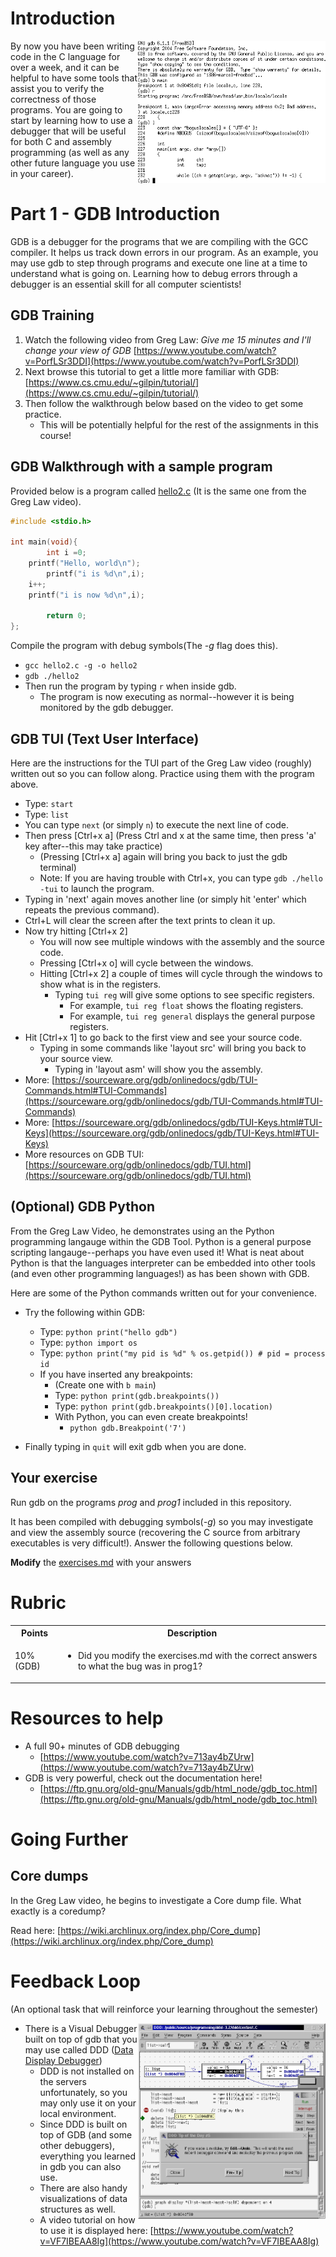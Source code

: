 # Introduction

<img align="right" width="300px" src="./media/GDB-screenshot.gif">

By now you have been writing code in the C language for over a week, and it can be helpful to have some tools that assist you to verify the correctness of those programs. You are going to start by learning how to use a debugger that will be useful for both C and assembly programming (as well as any other future language you use in your career).

# Part 1 - GDB Introduction 

GDB is a debugger for the programs that we are compiling with the GCC compiler. It helps us track down errors in our program. As an example, you may use gdb to step through programs and execute one line at a time to understand what is going on. Learning how to debug errors through a debugger is an essential skill for all computer scientists!

## GDB Training

1. Watch the following video from Greg Law: *Give me 15 minutes and I'll change your view of GDB* [https://www.youtube.com/watch?v=PorfLSr3DDI](https://www.youtube.com/watch?v=PorfLSr3DDI)
2. Next browse this tutorial to get a little more familiar with GDB: [https://www.cs.cmu.edu/~gilpin/tutorial/](https://www.cs.cmu.edu/~gilpin/tutorial/)
3. Then follow the walkthrough below based on the video to get some practice.
	- This will be potentially helpful for the rest of the assignments in this course!

## GDB Walkthrough with a sample program

Provided below is a program called [hello2.c](./hello2.c) (It is the same one from the Greg Law video).

```c
#include <stdio.h>

int main(void){
        int i =0;
	printf("Hello, world\n");
        printf("i is %d\n",i);
	i++;
	printf("i is now %d\n",i);

        return 0;
};
```

Compile the program with debug symbols(The *-g* flag does this).
- `gcc hello2.c -g -o hello2`
- `gdb ./hello2`
- Then run the program by typing `r` when inside gdb.
	- The program is now executing as normal--however it is being monitored by the gdb debugger.

## GDB TUI (Text User Interface)

Here are the instructions for the TUI part of the Greg Law video (roughly) written out so you can follow along. Practice using them with the program above.

- Type: `start`
- Type: `list`
- You can type `next` (or simply `n`) to execute the next line of code.
- Then press [Ctrl+x a] (Press Ctrl and x at the same time, then press 'a' key after--this may take practice)
  - (Pressing [Ctrl+x a] again will bring you back to just the gdb terminal)
  - Note: If you are having trouble with Ctrl+x, you can type `gdb ./hello -tui` to launch the program.
- Typing in 'next' again moves another line (or simply hit 'enter' which repeats the previous command).
- Ctrl+L will clear the screen after the text prints to clean it up.
- Now try hitting [Ctrl+x 2]
  - You will now see multiple windows with the assembly and the source code.
  - Pressing [Ctrl+x o] will cycle between the windows.
  - Hitting [Ctrl+x 2] a couple of times will cycle through the windows to show what is in the registers.
    - Typing `tui reg` will give some options to see specific registers.
      - For example, `tui reg float` shows the floating registers.
      - For example, `tui reg general` displays the general purpose registers.
 - Hit [Ctrl+x 1] to go back to the first view and see your source code.
   - Typing in some commands like 'layout src' will bring you back to your source view.
     - Typing in 'layout asm' will show you the assembly.
- More: [https://sourceware.org/gdb/onlinedocs/gdb/TUI-Commands.html#TUI-Commands](https://sourceware.org/gdb/onlinedocs/gdb/TUI-Commands.html#TUI-Commands)
- More: [https://sourceware.org/gdb/onlinedocs/gdb/TUI-Keys.html#TUI-Keys](https://sourceware.org/gdb/onlinedocs/gdb/TUI-Keys.html#TUI-Keys)
- More resources on GDB TUI: [https://sourceware.org/gdb/onlinedocs/gdb/TUI.html](https://sourceware.org/gdb/onlinedocs/gdb/TUI.html)
  
## (Optional) GDB Python	

From the Greg Law Video, he demonstrates using an the Python programming langauge within the GDB Tool. Python is a general purpose scripting langauge--perhaps you have even used it! What is neat about Python is that the languages interpreter can be embedded into other tools (and even other programming languages!) as has been shown with GDB.

Here are some of the Python commands written out for your convenience. 
	
- Try the following within GDB:
  - Type: `python print("hello gdb")`
  - Type: `python import os`
  - Type: `python print("my pid is %d" % os.getpid()) # pid = process id`
  - If you have inserted any breakpoints:
    - (Create one with `b main`)
    - Type: `python print(gdb.breakpoints())`
    - Type: `python print(gdb.breakpoints()[0].location)`
    - With Python, you can even create breakpoints!
      - `python gdb.Breakpoint('7')`
    
- Finally typing in `quit` will exit gdb when you are done.

## Your exercise

Run gdb on the programs *prog* and *prog1* included in this repository.

It has been compiled with debugging symbols(*-g*) so you may investigate and view the assembly source (recovering the C source from arbitrary executables is very difficult!). Answer the following questions below.

**Modify** the [exercises.md](./exercises.md) with your answers

# Rubric

<table>
  <tbody>
    <tr>
      <th>Points</th>
      <th align="center">Description</th>
    </tr>
    <tr>
      <td>10% (GDB)</td>
      <td align="left"><ul><li>Did you modify the exercises.md with the correct answers to what the bug was in prog1?</li></ul></td>
    </tr>      
  </tbody>
</table>


# Resources to help

- A full 90+ minutes of GDB debugging
	- [https://www.youtube.com/watch?v=713ay4bZUrw](https://www.youtube.com/watch?v=713ay4bZUrw)
- GDB is very powerful, check out the documentation here!
	- [https://ftp.gnu.org/old-gnu/Manuals/gdb/html_node/gdb_toc.html](https://ftp.gnu.org/old-gnu/Manuals/gdb/html_node/gdb_toc.html)

# Going Further

## Core dumps

In the Greg Law video, he begins to investigate a Core dump file. What exactly is a coredump?

Read here: [https://wiki.archlinux.org/index.php/Core_dump](https://wiki.archlinux.org/index.php/Core_dump)

# Feedback Loop

(An optional task that will reinforce your learning throughout the semester)

<img align="right" width="300px" src="./media/ddd.png">

- There is a Visual Debugger built on top of gdb that you may use called DDD ([Data Display Debugger](https://www.gnu.org/software/ddd/))
	- DDD is not installed on the servers unfortunately, so you may only use it on your local environment.
	- Since DDD is built on top of GDB (and some other debuggers), everything you learned in gdb you can also use.
	- There are also handy visualizations of data structures as well.
	- A video tutorial on how to use it is displayed here: [https://www.youtube.com/watch?v=VF7IBEAA8Ig](https://www.youtube.com/watch?v=VF7IBEAA8Ig)
